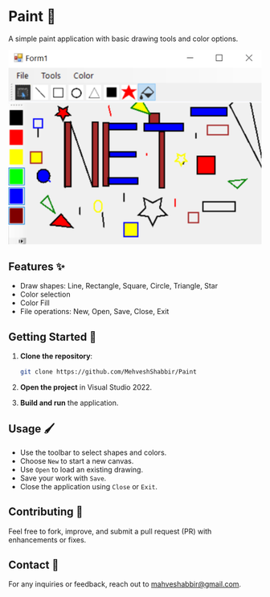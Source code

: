 
# Paint 🎨

A simple paint application with basic drawing tools and color options.

   ![Output Window](Output_Form.png)


## Features ✨
- Draw shapes: Line, Rectangle, Square, Circle, Triangle, Star
- Color selection
- Color Fill
- File operations: New, Open, Save, Close, Exit

## Getting Started 🚀

1. **Clone the repository**:
   ```bash
   git clone https://github.com/MehveshShabbir/Paint
   ```

2. **Open the project** in Visual Studio 2022.

3. **Build and run** the application.

## Usage 🖌️

- Use the toolbar to select shapes and colors.
- Choose `New` to start a new canvas.
- Use `Open` to load an existing drawing.
- Save your work with `Save`.
- Close the application using `Close` or `Exit`.

## Contributing 🤝

Feel free to fork, improve, and submit a pull request (PR) with enhancements or fixes.

## Contact 📧

For any inquiries or feedback, reach out to [mahveshabbir@gmail.com](mailto:mahveshabbir@gmail.com).


